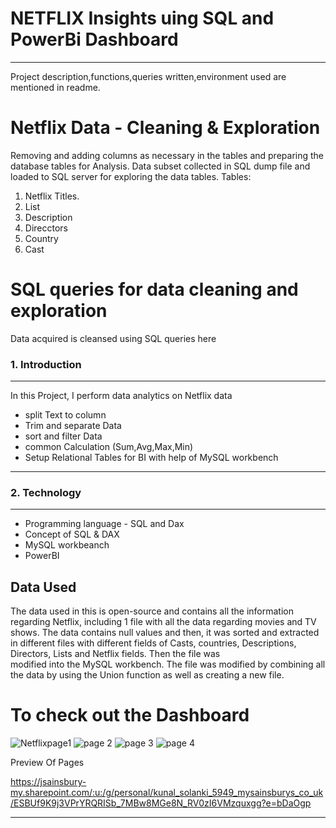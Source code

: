 # NETFLIX Insights uing SQL and PowerBi Dashboard 
_________________________________________________________________________________________
Project description,functions,queries written,environment used are mentioned in readme.

# Netflix Data - Cleaning & Exploration
Removing and adding columns as necessary in the tables and preparing the database tables for Analysis. Data subset collected in SQL dump file and loaded to SQL server for exploring the data tables. Tables:
1. Netflix Titles.
2. List
3. Description
4. Direcctors
5. Country
6. Cast

# SQL queries for data cleaning and exploration
Data acquired is cleansed using SQL queries here 























### 1. Introduction 
_______________________________________________________

In this Project, I perform data analytics on Netflix data 

   - split Text to column 
   - Trim and separate Data
   - sort and filter Data
   - common Calculation (Sum,Avg,Max,Min)
   - Setup Relational Tables for BI with help of MySQL workbench
_____________________________________________________________________________________________________________

### 2. Technology 
________________________________________________________________
 - Programming language - SQL and Dax
 - Concept of SQL & DAX
 - MySQL workbeanch
 - PowerBI


## Data Used
The data used in this is open-source and contains all the information regarding Netflix, including 1 file with all the data regarding movies and TV shows. The data contains null values and then, it was sorted and extracted in different files with different fields of Casts, countries, Descriptions, Directors, Lists and Netflix fields. Then the file was  
modified into the MySQL workbench. The file was modified by combining all the data by using the Union function as well as creating a new file.


# To check out the Dashboard

![Netflixpage1](https://github.com/user-attachments/assets/f12de33b-001c-438d-aa89-7b62a49551ea)
![page 2](https://github.com/user-attachments/assets/e018d373-0edb-4052-81c1-d41b2a5f8153)
![page 3](https://github.com/user-attachments/assets/bca320fa-4437-404b-bde8-d202ad385297)
![page 4](https://github.com/user-attachments/assets/26baf137-9729-48cb-b773-45fe1b00edb7)

Preview Of Pages

https://jsainsbury-my.sharepoint.com/:u:/g/personal/kunal_solanki_5949_mysainsburys_co_uk/ESBUf9K9j3VPrYRQRISb_7MBw8MGe8N_RV0zI6VMzquxgg?e=bDaOgp

_____________________________________________________________________________________________________________________________





